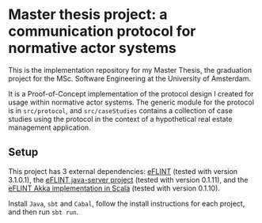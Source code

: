 # Master thesis project: a communication protocol for normative actor systems
This is the implementation repository for my Master Thesis, the graduation project for the MSc. Software Engineering at the University of Amsterdam.

It is a Proof-of-Concept implementation of the protocol design I created for usage within normative actor systems. The generic module for the protocol is in `src/protocol`, and `src/caseStudies` contains a collection of case studies using the protocol in the context of a hypothetical real estate management application.


## Setup
This project has 3 external dependencies: [eFLINT](https://gitlab.com/eflint/haskell-implementation) (tested with version 3.1.0.1), the [eFLINT java-server project](https://gitlab.com/eflint/eflint-actors/java-implementation) (tested with version 0.1.11), and the [eFLINT Akka implementation in Scala](https://gitlab.com/eflint/eflint-actors/scala-implementation) (tested with version 0.1.10).

Install `Java`, `sbt` and `Cabal`, follow the install instructions for each project, and then run `sbt run`.
